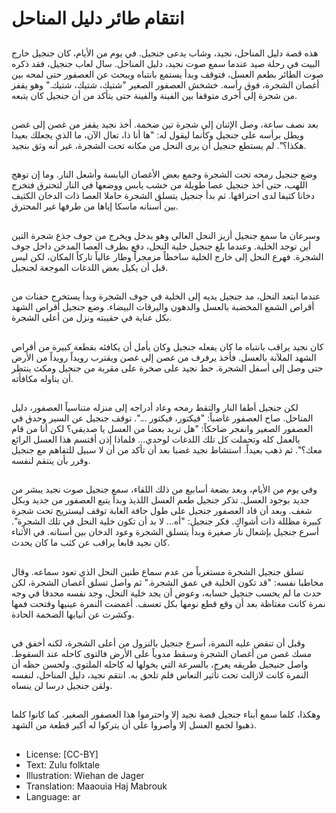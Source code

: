 # انتقام طائر دليل المناحل

##
هذه قصة دليل المناحل، نجيد، وشاب يدعى جنجيل.
في يوم من الأيام، كان جنجيل خارج البيت في رحلة صيد عندما سمع صوت نجيد، دليل المناحل. سال لعاب جنجيل، فقد ذكره صوت الطائر بطعم العسل، فتوقف وبدأ يستمع بانتباه ويبحث عن العصفور حتى لمحه بين أغصان الشجرة، فوق رأسه.
خشخش العصفور الصغير "شتيك، شتيك، شتيك." وهو يقفز من شجرة إلى أخرى متوقفا بين الفينة والفينة حتى يتأكد من أن جنجيل كان يتبعه.

##
بعد نصف ساعة، وصل الإثنان إلى شجرة تين ضخمة. أخذ نجيد يقفز من غصن إلى غصن ويطل برأسه على جنجيل وكأنما ليقول له: "ها أنا ذا، تعال الآن، ما الذي يجعلك بعيدا هكذا؟".
لم يستطع جنجيل أن يرى النحل من مكانه تحت الشجرة، غير أنه وثق بنجيد.

##
وضع جنجيل رمحه تحت الشجرة وجمع بعض الأغصان اليابسة وأشعل النار. وما إن توهج اللهب، حتى أخذ جنجيل عصا طويلة من خشب يابس ووضعها في النار لتحترق فتخرج دخانا كثيفا لدى احتراقها. ثم بدأ جنجيل يتسلق الشجرة حاملا العصا ذات الدخان الكثيف بين أسنانه ماسكا إياها من طرفها غير المحترق.

##
وسرعان ما سمع جنجيل أزيز النحل العالي وهو يدخل ويخرج من جوف جذع شجرة التين أين توجد الخلية. وعندما بلغ جنجيل خلية النحل، دفع بطرف العصا المدخن داخل جوف الشجرة. فهرع النحل إلى خارج الخلية ساخطاً مزمجراً وطار عالياً تاركاً المكان، لكن ليس قبل أن يكيل بعض اللدغات الموجعة لجنجيل.

##
عندما ابتعد النحل، مد جنجيل يديه إلى الخلية في جوف الشجرة وبدأ يستخرج حفنات من أقراص الشمع المخضبة بالعسل والدهون واليرقات البيضاء. وضع جنجيل أقراص الشهد بكل عناية في حقيبته ونزل من أعلى الشجرة.

##
كان نجيد يراقب بانتباه ما كان يفعله جنجيل وكان يأمل أن يكافئه بقطعة كبيرة من أقراص الشهد الملآنة بالعسل. فأخذ يرفرف من غصن إلى غصن ويقترب رويداً رويداً من الأرض حتى وصل إلى أسفل الشجرة. حط نجيد على صخرة على مقربة من جنجيل ومكث ينتظر أن يناوله مكافأته.

##
لكن جنجيل أطفا النار والتقط رمحه وعاد أدراجه إلى منزله متناسياً العصفور، دليل المناحل. صاح العصفور غاضباً: "فيكتور، فيكتور ...". توقف جنجيل عن السير وحدق في العصفور الصغير وانفجر ضاحكاً: "هل تريد بعضا من العسل يا صديقي؟ لكن أنا من قام بالعمل كله وتحملت كل تلك اللدغات لوحدي... فلماذا إذن أقتسم هذا العسل الرائع معك؟". ثم ذهب بعيداً. استشاط نجيد غضبا بعد أن تأكد من أن لا سبيل للتفاهم مع جنجيل وقرر بأن ينتقم لنفسه.

##
وفي يوم من الأيام، وبعد بضعة أسابيع من ذلك اللقاء، سمع جنجيل صوت نجيد يبشر من جديد بوجود العسل. تذكر جنجيل طعم العسل اللذيذ وبدأ يتبع العصفور من جديد وبكل شغف. وبعد أن قاد العصفور جنجيل على طول حافة الغابة توقف ليستريح تحت شجرة كبيرة مظللة ذات أشواكٍ. فكر جنجيل: "أه... لا بد أن تكون خلية النحل في تلك الشجرة".
أسرع جنجيل بإشعال نار صغيرة وبدأ يتسلق الشجرة وعود الدخان بين أسنانه. في الأثناء كان نجيد قابعا يراقب عن كثب ما كان يحدث.

##
تسلق جنجيل الشجرة مستغرباً من عدم سماع طنين النحل الذي تعود سماعه. وقال مخاطبا نفسه: "قد تكون الخلية في عمق الشجرة." ثم واصل تسلق أغصان الشجرة، لكن حدث ما لم يحسب جنجيل حسابه، وعوض أن يجد خلية النحل، وجد نفسه محدقا في وجه نمرة كانت مغتاظة بعد أن وقع قطع نومها بكل تعسف. أغمضت النمرة عينيها وفتحت فمها وكشرت عن أنيابها الضخمة الحادة.

##
وقبل أن تنقض عليه النمرة، أسرع جنجيل بالنزول من أعلى الشجرة، لكنه أخفق في مسك غصن من أغصان الشجرة وسقط مدوياً على الأرض فالتوى كاحله عند السقوط. واصل جنيجيل طريقه يعرج، بالسرعة التي يخولها له كاحله الملتوي. ولحسن حظه أن النمرة كانت لازالت تحت تأثير النعاس فلم تلحق به.
انتقم نجيد، دليل المناحل، لنفسه ولقن جنجيل درسا لن ينساه.

##
وهكذا، كلما سمع أبناء جنجيل قصة نجيد إلا واحترموا هذا العصفور الصغير. كما كانوا كلما ذهبوا لجمع العسل إلا وأصروا على أن يتركوا له أكبر قطعة من الشهد.

##
* License: [CC-BY]
* Text: Zulu folktale
* Illustration: Wiehan de Jager
* Translation: Maaouia Haj Mabrouk
* Language: ar
